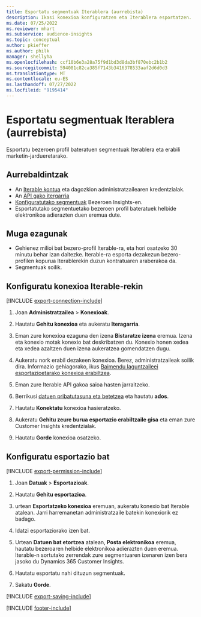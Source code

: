 ```yaml
---
title: Esportatu segmentuak Iterablera (aurrebista)
description: Ikasi konexioa konfiguratzen eta Iterablera esportatzen.
ms.date: 07/25/2022
ms.reviewer: mhart
ms.subservice: audience-insights
ms.topic: conceptual
author: pkieffer
ms.author: philk
manager: shellyha
ms.openlocfilehash: ccf10b6e3a28a75f9d1bd3d8da3bf870ebc2b1b2
ms.sourcegitcommit: 594081c82ca385f7143b3416378533aaf2d6d0d3
ms.translationtype: MT
ms.contentlocale: eu-ES
ms.lasthandoff: 07/27/2022
ms.locfileid: "9195414"
---
```

# <a name="export-segments-to-iterable-preview"></a>Esportatu segmentuak Iterablera (aurrebista)

Esportatu bezeroen profil bateratuen segmentuak Iterablera eta erabili marketin-jardueretarako.

## <a name="prerequisites"></a>Aurrebaldintzak

- An [Iterable kontua](https://iterable.com/) eta dagozkion administratzailearen kredentzialak.
- An [API gako itergarria](https://support.iterable.com/hc/en-us/articles/360043464871)
- [Konfiguratutako segmentuak](segments.md) Bezeroen Insights-en.
- Esportatutako segmentuetako bezeroen profil bateratuek helbide elektronikoa adierazten duen eremua dute.

## <a name="known-limitations"></a>Muga ezagunak

- Gehienez milioi bat bezero-profil Iterable-ra, eta hori osatzeko 30 minutu behar izan daitezke. Iterable-ra esporta dezakezun bezero-profilen kopurua Iterablerekin duzun kontratuaren araberakoa da.
- Segmentuak soilik.

## <a name="set-up-connection-to-iterable"></a>Konfiguratu konexioa Iterable-rekin

[!INCLUDE [export-connection-include](includes/export-connection-admn.md)]

1. Joan **Administratzailea** > **Konexioak**.

1. Hautatu **Gehitu konexioa** eta aukeratu **Iteragarria**.

1. Eman zure konexioa ezaguna den izena **Bistaratze izena** eremua. Izena eta konexio motak konexio bat deskribatzen du. Konexio honen xedea eta xedea azaltzen duen izena aukeratzea gomendatzen dugu.

1. Aukeratu nork erabil dezakeen konexioa. Berez, administratzaileak soilik dira. Informazio gehiagorako, ikus [Baimendu laguntzaileei esportazioetarako konexioa erabiltzea](connections.md#allow-contributors-to-use-a-connection-for-exports).

1. Eman zure Iterable API gakoa saioa hasten jarraitzeko.

1. Berrikusi [datuen pribatutasuna eta betetzea](connections.md#data-privacy-and-compliance) eta hautatu **ados**.

1. Hautatu **Konektatu** konexioa hasieratzeko.

1. Aukeratu **Gehitu zeure burua esportazio erabiltzaile gisa** eta eman zure Customer Insights kredentzialak.

1. Hautatu **Gorde** konexioa osatzeko.

## <a name="configure-an-export"></a>Konfiguratu esportazio bat

[!INCLUDE [export-permission-include](includes/export-permission.md)]

1. Joan **Datuak** > **Esportazioak**.

1. Hautatu **Gehitu esportazioa**.

1. urtean **Esportatzeko konexioa** eremuan, aukeratu konexio bat Iterable atalean. Jarri harremanetan administratzaile batekin konexiorik ez badago.

1. Idatzi esportaziorako izen bat.

1. Urtean **Datuen bat etortzea** atalean, **Posta elektronikoa** eremua, hautatu bezeroaren helbide elektronikoa adierazten duen eremua. Iterable-n sortutako zerrendak zure segmentuaren izenaren izen bera jasoko du Dynamics 365 Customer Insights.

1. Hautatu esportatu nahi dituzun segmentuak.

1. Sakatu **Gorde**.

[!INCLUDE [export-saving-include](includes/export-saving.md)]

[!INCLUDE [footer-include](includes/footer-banner.md)]
